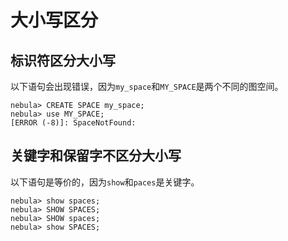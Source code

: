 # 大小写区分

## 标识符区分大小写

以下语句会出现错误，因为`my_space`和`MY_SPACE`是两个不同的图空间。

```ngql
nebula> CREATE SPACE my_space;
nebula> use MY_SPACE;
[ERROR (-8)]: SpaceNotFound:
```

## 关键字和保留字不区分大小写

以下语句是等价的，因为`show`和`paces`是关键字。

```ngql
nebula> show spaces;  
nebula> SHOW SPACES;
nebula> SHOW spaces;
nebula> show SPACES;
```
